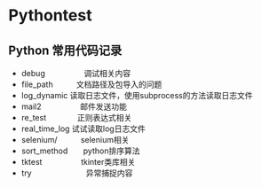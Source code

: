 # Pythontest
## Python 常用代码记录

- debug　　　　　调试相关内容
- file_path　　　文档路径及包导入的问题
- log_dynamic   读取日志文件，使用subprocess的方法读取日志文件
- mail2　　　　　邮件发送功能
- re_test　　　　正则表达式相关
- real_time_log     试试读取log日志文件
- selenium/　　　selenium相关
- sort_method　　python排序算法
- tktest　　　　　tkinter类库相关
- try　　　　　　　异常捕捉内容
